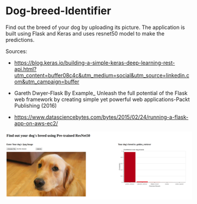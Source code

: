 # Dog-breed-Identifier
Find out the breed of your dog by uploading its picture. 
The application is built using Flask and Keras and uses resnet50 model to make the predictions.


Sources:
* https://blog.keras.io/building-a-simple-keras-deep-learning-rest-api.html?utm_content=buffer08c4c&utm_medium=social&utm_source=linkedin.com&utm_campaign=buffer

* Gareth Dwyer-Flask By Example_ Unleash the full potential of the Flask web framework by creating simple yet powerful web applications-Packt Publishing (2016)

* https://www.datasciencebytes.com/bytes/2015/02/24/running-a-flask-app-on-aws-ec2/


<p align="center">
  <img src="demo_image.png" width="600"/>
</p>

